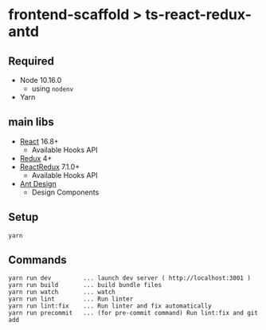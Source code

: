 # frontend-scaffold > ts-react-redux-antd
## Required
- Node 10.16.0
    - using `nodenv` 
- Yarn

## main libs
- [React](https://github.com/facebook/react) 16.8+
  - Available Hooks API
- [Redux](https://github.com/reduxjs/redux) 4+
- [ReactRedux](https://github.com/reduxjs/react-redux) 7.1.0+
  - Available Hooks API
- [Ant Design](https://github.com/ant-design/ant-design)
  - Design Components

## Setup
```
yarn
```

## Commands
```
yarn run dev         ... launch dev server ( http://localhost:3001 )
yarn run build       ... build bundle files
yarn run watch       ... watch
yarn run lint        ... Run linter
yarn run lint:fix    ... Run linter and fix automatically
yarn run precommit   ... (for pre-commit command) Run lint:fix and git add
```
